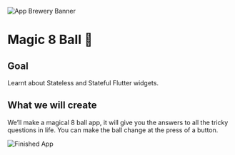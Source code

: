 ![App Brewery Banner](https://sweep.ac.uk/wp-content/uploads/yellow-banner.jpg)


# Magic 8 Ball 🎱

## Goal

Learnt about Stateless and Stateful Flutter widgets.


## What we will create

We’ll make a magical 8 ball app, it will give you the answers to all the tricky questions in life. You can make the ball change at the press of a button. 

![Finished App](https://user-images.githubusercontent.com/81528687/123212753-ce134980-d4e2-11eb-837a-0eeb7c1eed3b.gif)

